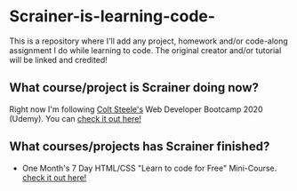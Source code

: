 # Scrainer-is-learning-code-
This is a repository where I'll add any project, homework and/or code-along assignment I do while learning to code. The original creator and/or tutorial will be linked and credited!

## What course/project is Scrainer doing now?
Right now I'm following [Colt Steele's](https://github.com/Colt) Web Developer Bootcamp 2020 (Udemy). You can  [check it out here!](https://www.udemy.com/course/the-web-developer-bootcamp/)

## What courses/projects has Scrainer finished?
- One Month's 7 Day HTML/CSS "Learn to code for Free" Mini-Course. [check it out here!](https://onemonth.com/courses/learn-html-free)
